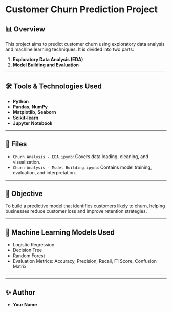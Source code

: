 # Customer Churn Prediction Project

## 📊 Overview
This project aims to predict customer churn using exploratory data analysis and machine learning techniques. It is divided into two parts:
1. **Exploratory Data Analysis (EDA)**
2. **Model Building and Evaluation**

---

## 🛠️ Tools & Technologies Used

- **Python**
- **Pandas**, **NumPy**
- **Matplotlib**, **Seaborn**
- **Scikit-learn**
- **Jupyter Notebook**

---

## 📁 Files

- `Churn Analysis - EDA.ipynb`: Covers data loading, cleaning, and visualization.
- `Churn Analysis - Model Building.ipynb`: Contains model training, evaluation, and interpretation.

---

## 📌 Objective

To build a predictive model that identifies customers likely to churn, helping businesses reduce customer loss and improve retention strategies.

---

## 🧠 Machine Learning Models Used

- Logistic Regression
- Decision Tree
- Random Forest
- Evaluation Metrics: Accuracy, Precision, Recall, F1 Score, Confusion Matrix

---

---

## ✨ Author

- **Your Name**  
